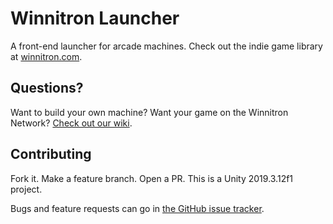 # Winnitron Launcher

A front-end launcher for arcade machines. Check out the indie game library at [winnitron.com](http://winnitron.com).

## Questions?

Want to build your own machine? Want your game on the Winnitron Network? [Check out our wiki](https://github.com/winnitron/winnitronlauncher/wiki).

## Contributing

Fork it. Make a feature branch. Open a PR. This is a Unity 2019.3.12f1 project.

Bugs and feature requests can go in [the GitHub issue tracker](https://github.com/winnitron/winnitronlauncher/issues).

